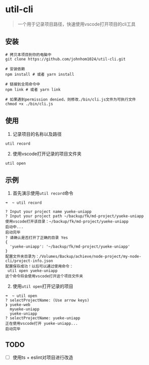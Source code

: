 # util-cli

> 一个用于记录项目路径，快速使用vscode打开项目的cli工具

## 安装

```
# 拷贝本项目到你的电脑中
git clone https://github.com/johnhom1024/util-cli.git

# 安装依赖
npm install # 或者 yarn install

# 链接到全局命令中
npm link # 或者 yarn link

# 如果遇到permission denied，则修改./bin/cli.js文件为可执行文件
chmod +x ./bin/cli.js
```

## 使用

1. 记录项目的名称以及路径

```
util record
```

2. 使用vscode打开记录的项目文件夹

```
util open
```

## 示例

1. 首先演示使用`util record`命令

```
➜  ~ util record

? Input your project name yueke-uniapp
? Input your project path ~/backup/fk/md-project/yueke-uniapp
使用vscode打开该目录：~/backup/fk/md-project/yueke-uniapp
启动中...
启动完毕
? 请确认是否打开了正确的目录 Yes
{
  'yueke-uniapp': '~/backup/fk/md-project/yueke-uniapp'
}
配置文件夹目录为：/Volumes/Backup/achieve/node-project/my-node-cli/project-info.json
配置保存成功！以后可以通过使用命令：
 util open yueke-uniapp
这个命令将会使用vscode打开这个项目文件夹
```

2. 使用`util open`打开记录的项目

```
➜  ~ util open
? selectProjectName: (Use arrow keys)
❯ yueke-web
  myueke-uniapp
  yueke-uniapp
? selectProjectName: yueke-uniapp
正在使用vscode打开 yueke-uniapp...
启动完毕
```

## TODO

- [ ] 使用ts + eslint对项目进行改造
